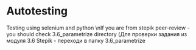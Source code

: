 # Autotesting
Testing using selenium and python 
\nIf you are from stepik peer-review - you should check 3.6_parametrize directory
(Для проверки задания из модуля 3.6 Stepik - переходи в папку 3.6_parametrize
